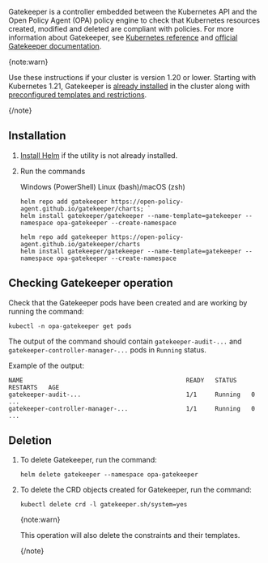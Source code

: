 Gatekeeper is a controller embedded between the Kubernetes API and the Open Policy Agent (OPA) policy engine to check that Kubernetes resources created, modified and deleted are compliant with policies. For more information about Gatekeeper, see [Kubernetes reference](../../reference/gatekeeper) and [official Gatekeeper documentation](https://open-policy-agent.github.io/gatekeeper/website/docs/).

{note:warn}

Use these instructions if your cluster is version 1.20 or lower. Starting with Kubernetes 1.21, Gatekeeper is [already installed](../../concepts/architecture) in the cluster along with [preconfigured templates and restrictions](../../concepts/addons-and-settings/settings).

{/note}

## Installation

1. [Install Helm](../helm) if the utility is not already installed.

1. Run the commands

   <tabs>
   <tablist>
   <tab>Windows (PowerShell)</tab>
   <tab>Linux (bash)/macOS (zsh)</tab>
   </tablist>
   <tabpanel>

   ```console
   helm repo add gatekeeper https://open-policy-agent.github.io/gatekeeper/charts; `
   helm install gatekeeper/gatekeeper --name-template=gatekeeper --namespace opa-gatekeeper --create-namespace
   ```

   </tabpanel>
   <tabpanel>

   ```console
   helm repo add gatekeeper https://open-policy-agent.github.io/gatekeeper/charts
   helm install gatekeeper/gatekeeper --name-template=gatekeeper --namespace opa-gatekeeper --create-namespace

   ```

   </tabpanel>
   </tabs>

## Checking Gatekeeper operation

Check that the Gatekeeper pods have been created and are working by running the command:

```console
kubectl -n opa-gatekeeper get pods
```

The output of the command should contain `gatekeeper-audit-...` and `gatekeeper-controller-manager-...` pods in `Running` status.

Example of the output:

```text
NAME                                             READY   STATUS    RESTARTS   AGE
gatekeeper-audit-...                             1/1     Running   0          ...
gatekeeper-controller-manager-...                1/1     Running   0          ...
```

## Deletion

1. To delete Gatekeeper, run the command:

   ```console
   helm delete gatekeeper --namespace opa-gatekeeper
   ```

1. To delete the CRD objects created for Gatekeeper, run the command:

   ```console
   kubectl delete crd -l gatekeeper.sh/system=yes
   ```

   {note:warn}

   This operation will also delete the constraints and their templates.

   {/note}
